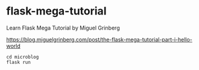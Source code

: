 # flask-mega-tutorial

Learn Flask Mega Tutorial by Miguel Grinberg

https://blog.miguelgrinberg.com/post/the-flask-mega-tutorial-part-i-hello-world

```
cd microblog
flask run
```